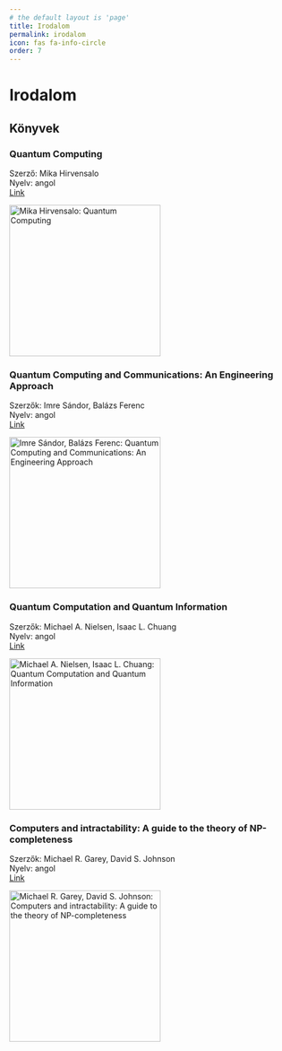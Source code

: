 ```yaml
---
# the default layout is 'page'
title: Irodalom
permalink: irodalom
icon: fas fa-info-circle
order: 7
---
```


# Irodalom

## Könyvek

### Quantum Computing

Szerző: Mika Hirvensalo  
Nyelv: angol  
[Link](https://link.springer.com/book/10.1007/978-3-662-09636-9)

<img
  alt="Mika Hirvensalo: Quantum Computing"
  src="https://media.springernature.com/w306/springer-static/cover-hires/book/978-3-662-09636-9"
  width="270px"
  />

### Quantum Computing and Communications: An Engineering Approach

Szerzők: Imre Sándor, Balázs Ferenc  
Nyelv: angol  
[Link](https://www.wiley.com/en-us/Quantum+Computing+and+Communications%3A+An+Engineering+Approach-p-9780470869024)

<img
  alt="Imre Sándor, Balázs Ferenc: Quantum Computing and Communications: An Engineering Approach"
  src="https://media.wiley.com/product_data/coverImage300/2X/04708690/047086902X.jpg"
  width="270px"
  />

### Quantum Computation and Quantum Information

Szerzők: Michael A. Nielsen, Isaac L. Chuang  
Nyelv: angol  
[Link](https://www.cambridge.org/highereducation/books/quantum-computation-and-quantum-information/01E10196D0A682A6AEFFEA52D53BE9AE)

<img
  alt="Michael A. Nielsen, Isaac L. Chuang: Quantum Computation and Quantum Information"
  src="https://images-na.ssl-images-amazon.com/images/I/71zJlN985cL.jpg"
  width="270px"
  />

### Computers and intractability: A guide to the theory of NP-completeness

Szerzők: Michael R. Garey, David S. Johnson  
Nyelv: angol  
[Link](https://www.amazon.com/Computers-intractability-NP-completeness-mathematical-sciences-dp-0716710447/dp/0716710447/)

<img
  alt="Michael R. Garey, David S. Johnson: Computers and intractability: A guide to the theory of NP-completeness"
  src="https://images-na.ssl-images-amazon.com/images/I/41ifUsuht4L._SX331_BO1,204,203,200_.jpg"
  width="270px"
  />
